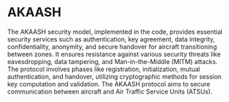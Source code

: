 # AKAASH

The AKAASH security model, implemented in the code, provides essential security services such as authentication, key agreement, data integrity, confidentiality, anonymity, and secure handover for aircraft transitioning between zones. It ensures resistance against various security threats like eavesdropping, data tampering, and Man-in-the-Middle (MITM) attacks. The protocol involves phases like registration, initialization, mutual authentication, and handover, utilizing cryptographic methods for session key computation and validation. The AKAASH protocol aims to secure communication between aircraft and Air Traffic Service Units (ATSUs).
